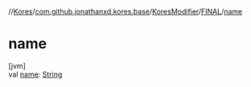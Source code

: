 //[Kores](../../../../index.md)/[com.github.jonathanxd.kores.base](../../index.md)/[KoresModifier](../index.md)/[FINAL](index.md)/[name](name.md)

# name

[jvm]\
val [name](name.md): [String](https://kotlinlang.org/api/latest/jvm/stdlib/kotlin/-string/index.html)
